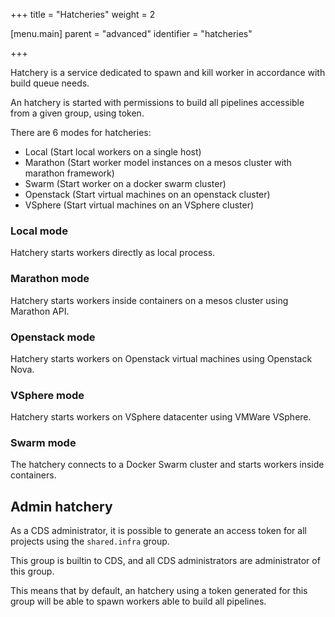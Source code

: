 +++
title = "Hatcheries"
weight = 2

[menu.main]
parent = "advanced"
identifier = "hatcheries"

+++

Hatchery is a service dedicated to spawn and kill worker in accordance with build queue needs.

An hatchery is started with permissions to build all pipelines accessible from a given group, using token.

There are 6 modes for hatcheries:

 * Local (Start local workers on a single host)
 * Marathon (Start worker model instances on a mesos cluster with marathon framework)
 * Swarm (Start worker on a docker swarm cluster)
 * Openstack (Start virtual machines on an openstack cluster)
 * VSphere (Start virtual machines on an VSphere cluster)

### Local mode

Hatchery starts workers directly as local process.

### Marathon mode

Hatchery starts workers inside containers on a mesos cluster using Marathon API.

### Openstack mode

Hatchery starts workers on Openstack virtual machines using Openstack Nova.

### VSphere mode

Hatchery starts workers on VSphere datacenter using VMWare VSphere.

### Swarm mode

The hatchery connects to a Docker Swarm cluster and starts workers inside containers.

## Admin hatchery

As a CDS administrator, it is possible to generate an access token for all projects using the `shared.infra` group.

This group is builtin to CDS, and all CDS administrators are administrator of this group.

This means that by default, an hatchery using a token generated for this group will be able to spawn workers able to build all pipelines.
